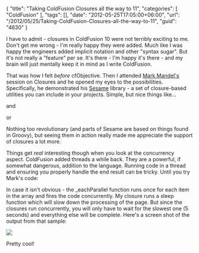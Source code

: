 {
	"title": "Taking ColdFusion Closures all the way to 11",
	"categories": [
		"ColdFusion"
	],
	"tags": [],
	"date": "2012-05-25T17:05:00+06:00",
	"url": "/2012/05/25/Taking-ColdFusion-Closures-all-the-way-to-11",
	"guid": "4630"
}

I have to admit - closures in ColdFusion 10 were not terribly exciting to me. Don't get me wrong - I'm really happy they were added. Much like I was happy the engineers added implicit notation and other "syntax sugar". But it's not really a "feature" per se. It's there - I'm happy it's there - and my brain will just mentally keep it in mind as I write ColdFusion.

That was how I felt <i>before</i> cfObjective. Then I attended <a href="http://www.compoundtheory.com/">Mark Mandel's</a> session on Closures and he opened my eyes to the possibilities. Specifically, he demonstrated his <a href="https://github.com/markmandel/Sesame">Sesame</a> library - a set of closure-based utilities you can include in your projects. Simple, but nice things like...

<script src="https://gist.github.com/2790470.js?file=gistfile1.txt"></script>

and

<script src="https://gist.github.com/2790472.js?file=gistfile1.txt"></script>

or

<script src="https://gist.github.com/2790475.js?file=gistfile1.txt"></script>

Nothing too revolutionary (and parts of Sesame are based on things found in Groovy), but seeing them in action really made me appreciate the support of closures a lot more.  

Things get <i>real</i> interesting though when you look at the concurrency aspect. ColdFusion added threads a while back. They are a powerful, if somewhat dangerous, addition to the language. Running code in a thread and ensuring you properly handle the end result can be tricky. Until you try Mark's code:

<script src="https://gist.github.com/2790488.js?file=gistfile1.txt"></script>

In case it isn't obvious - the _eachParallel function runs once for each item in the array and fires the code concurrently. My closure runs a sleep function which will slow down the processing of the page. But since the closures run concurrently, you will only have to wait for the slowest one (5 seconds) and everything else will be complete. Here's a screen shot of the output from that sample:

<img src="http://static.raymondcamden.com/images/ScreenClip86.png" />

Pretty cool!